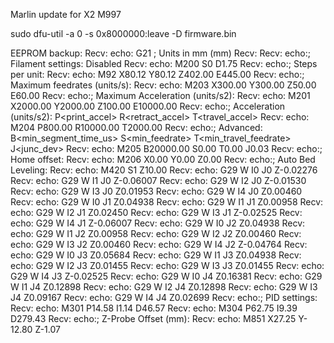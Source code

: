 Marlin update for X2
M997

sudo dfu-util -a 0 -s 0x8000000:leave -D firmware.bin


EEPROM backup:
Recv: echo:  G21    ; Units in mm (mm)
Recv: 
Recv: echo:; Filament settings: Disabled
Recv: echo:  M200 S0 D1.75
Recv: echo:; Steps per unit:
Recv: echo: M92 X80.12 Y80.12 Z402.00 E445.00
Recv: echo:; Maximum feedrates (units/s):
Recv: echo:  M203 X300.00 Y300.00 Z50.00 E60.00
Recv: echo:; Maximum Acceleration (units/s2):
Recv: echo:  M201 X2000.00 Y2000.00 Z100.00 E10000.00
Recv: echo:; Acceleration (units/s2): P<print_accel> R<retract_accel> T<travel_accel>
Recv: echo:  M204 P800.00 R10000.00 T2000.00
Recv: echo:; Advanced: B<min_segment_time_us> S<min_feedrate> T<min_travel_feedrate> J<junc_dev>
Recv: echo:  M205 B20000.00 S0.00 T0.00 J0.03
Recv: echo:; Home offset:
Recv: echo:  M206 X0.00 Y0.00 Z0.00
Recv: echo:; Auto Bed Leveling:
Recv: echo:  M420 S1 Z10.00
Recv: echo:  G29 W I0 J0 Z-0.02276
Recv: echo:  G29 W I1 J0 Z-0.06007
Recv: echo:  G29 W I2 J0 Z-0.01530
Recv: echo:  G29 W I3 J0 Z0.01953
Recv: echo:  G29 W I4 J0 Z0.00460
Recv: echo:  G29 W I0 J1 Z0.04938
Recv: echo:  G29 W I1 J1 Z0.00958
Recv: echo:  G29 W I2 J1 Z0.02450
Recv: echo:  G29 W I3 J1 Z-0.02525
Recv: echo:  G29 W I4 J1 Z-0.06007
Recv: echo:  G29 W I0 J2 Z0.04938
Recv: echo:  G29 W I1 J2 Z0.00958
Recv: echo:  G29 W I2 J2 Z0.00460
Recv: echo:  G29 W I3 J2 Z0.00460
Recv: echo:  G29 W I4 J2 Z-0.04764
Recv: echo:  G29 W I0 J3 Z0.05684
Recv: echo:  G29 W I1 J3 Z0.04938
Recv: echo:  G29 W I2 J3 Z0.01455
Recv: echo:  G29 W I3 J3 Z0.01455
Recv: echo:  G29 W I4 J3 Z-0.02525
Recv: echo:  G29 W I0 J4 Z0.16381
Recv: echo:  G29 W I1 J4 Z0.12898
Recv: echo:  G29 W I2 J4 Z0.12898
Recv: echo:  G29 W I3 J4 Z0.09167
Recv: echo:  G29 W I4 J4 Z0.02699
Recv: echo:; PID settings:
Recv: echo:  M301 P14.58 I1.14 D46.57
Recv: echo:  M304 P62.75 I9.39 D279.43
Recv: echo:; Z-Probe Offset (mm):
Recv: echo:  M851 X27.25 Y-12.80 Z-1.07
